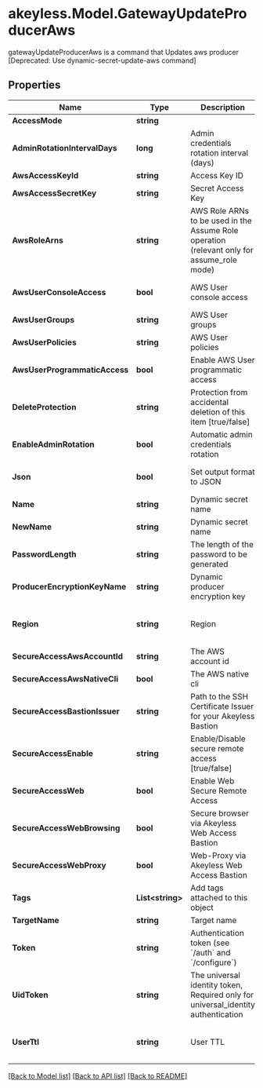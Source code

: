 # akeyless.Model.GatewayUpdateProducerAws
gatewayUpdateProducerAws is a command that Updates aws producer [Deprecated: Use dynamic-secret-update-aws command]

## Properties

Name | Type | Description | Notes
------------ | ------------- | ------------- | -------------
**AccessMode** | **string** |  | [optional] 
**AdminRotationIntervalDays** | **long** | Admin credentials rotation interval (days) | [optional] [default to 0]
**AwsAccessKeyId** | **string** | Access Key ID | [optional] 
**AwsAccessSecretKey** | **string** | Secret Access Key | [optional] 
**AwsRoleArns** | **string** | AWS Role ARNs to be used in the Assume Role operation (relevant only for assume_role mode) | [optional] 
**AwsUserConsoleAccess** | **bool** | AWS User console access | [optional] [default to false]
**AwsUserGroups** | **string** | AWS User groups | [optional] 
**AwsUserPolicies** | **string** | AWS User policies | [optional] 
**AwsUserProgrammaticAccess** | **bool** | Enable AWS User programmatic access | [optional] [default to true]
**DeleteProtection** | **string** | Protection from accidental deletion of this item [true/false] | [optional] 
**EnableAdminRotation** | **bool** | Automatic admin credentials rotation | [optional] [default to false]
**Json** | **bool** | Set output format to JSON | [optional] [default to false]
**Name** | **string** | Dynamic secret name | 
**NewName** | **string** | Dynamic secret name | [optional] 
**PasswordLength** | **string** | The length of the password to be generated | [optional] 
**ProducerEncryptionKeyName** | **string** | Dynamic producer encryption key | [optional] 
**Region** | **string** | Region | [optional] [default to "us-east-2"]
**SecureAccessAwsAccountId** | **string** | The AWS account id | [optional] 
**SecureAccessAwsNativeCli** | **bool** | The AWS native cli | [optional] 
**SecureAccessBastionIssuer** | **string** | Path to the SSH Certificate Issuer for your Akeyless Bastion | [optional] 
**SecureAccessEnable** | **string** | Enable/Disable secure remote access [true/false] | [optional] 
**SecureAccessWeb** | **bool** | Enable Web Secure Remote Access | [optional] [default to true]
**SecureAccessWebBrowsing** | **bool** | Secure browser via Akeyless Web Access Bastion | [optional] [default to false]
**SecureAccessWebProxy** | **bool** | Web-Proxy via Akeyless Web Access Bastion | [optional] [default to false]
**Tags** | **List&lt;string&gt;** | Add tags attached to this object | [optional] 
**TargetName** | **string** | Target name | [optional] 
**Token** | **string** | Authentication token (see &#x60;/auth&#x60; and &#x60;/configure&#x60;) | [optional] 
**UidToken** | **string** | The universal identity token, Required only for universal_identity authentication | [optional] 
**UserTtl** | **string** | User TTL | [optional] [default to "60m"]

[[Back to Model list]](../README.md#documentation-for-models) [[Back to API list]](../README.md#documentation-for-api-endpoints) [[Back to README]](../README.md)


